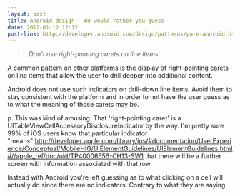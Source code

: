 ```yaml
---
layout: post
title: Android design - We would rather you guess
date: 2012-01-12 12:12
post-link: http://developer.android.com/design/patterns/pure-android.html
---
```


>. *Don't use right-pointing carets on line items*

A common pattern on other platforms is the display of right-pointing carets on line items that allow the user to drill deeper into additional content.

Android does not use such indicators on drill-down line items. Avoid them to stay consistent with the platform and in order to not have the user guess as to what the meaning of those carets may be.

p. This was kind of amusing.  That 'right-pointing caret' is a UITableViewCellAccessoryDisclosureIndicator by the way.  I'm pretty sure 99% of iOS users know that particular indicator "means":http://developer.apple.com/library/ios/#documentation/UserExperience/Conceptual/MobileHIG/UIElementGuidelines/UIElementGuidelines.html#//apple_ref/doc/uid/TP40006556-CH13-SW1 that there will be a further screen with information associated with that row.

Instead with Android you're left guessing as to what clicking on a cell will actually do since there are no indicators.  Contrary to what they are saying.
